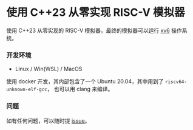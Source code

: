 # 使用 C++23 从零实现 RISC-V 模拟器

使用 C++23 从零实现的 RISC-V 模拟器，最终的模拟器可以运行 [xv6](https://pdos.csail.mit.edu/6.828/2012/xv6.html) 操作系统。

### 开发环境

- Linux / Win(WSL) / MacOS

使用 docker 开发，其内部包含了一个 Ubuntu 20.04，其中用到了 `riscv64-unknown-elf-gcc`， 也可以用 clang 来编译。

### 问题

如有任何问题，可以随时提 [issue](https://github.com/weijiew/cemu/issues)。